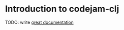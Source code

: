# Introduction to codejam-clj

TODO: write [great documentation](http://jacobian.org/writing/what-to-write/)
